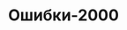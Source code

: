 ---
published: true
layout: words
category: words
title: "Ошибки-2000"
type: text
lang: ru
year: "2000"
permalink: "/ru/words/error2000"
---